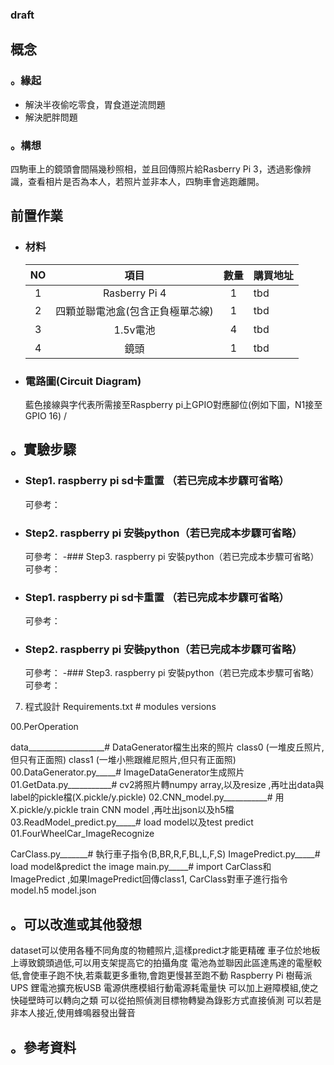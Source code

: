 ### draft
## 概念
   ### 。緣起
   - 解決半夜偷吃零食，胃食道逆流問題
   - 解決肥胖問題

   ### 。構想
   四駒車上的鏡頭會間隔幾秒照相，並且回傳照片給Rasberry Pi 3，透過影像辨識，查看相片是否為本人，若照片並非本人，四駒車會逃跑離開。

## 前置作業
- ### 材料
   |NO|項目|數量|購買地址|
   |:---:|:---:|:---:|:---|
   |1|Rasberry Pi 4|1|tbd|
   |2|四顆並聯電池盒(包含正負極單芯線)|1|tbd|
   |3|1.5v電池|4|tbd|
   |4|鏡頭|1|tbd|


-  ### 電路圖(Circuit Diagram)
   藍色接線與字代表所需接至Raspberry pi上GPIO對應腳位(例如下圖，N1接至GPIO 16) /<br>
## 。實驗步驟
- ### Step1. raspberry pi sd卡重置 （若已完成本步驟可省略）
   可參考：
- ### Step2. raspberry pi 安裝python（若已完成本步驟可省略）
   可參考：
-### Step3. raspberry pi 安裝python（若已完成本步驟可省略）
   可參考：
- ### Step1. raspberry pi sd卡重置 （若已完成本步驟可省略）
   可參考：
- ### Step2. raspberry pi 安裝python（若已完成本步驟可省略）
   可參考：
-### Step3. raspberry pi 安裝python（若已完成本步驟可省略）
   可參考：








7. 程式設計
Requirements.txt # modules versions

00.PerOperation

data___________________# DataGenerator檔生出來的照片
class0 (一堆皮丘照片,但只有正面照)
class1 (一堆小熊跟維尼照片,但只有正面照)
00.DataGenerator.py_____# ImageDataGenerator生成照片
01.GetData.py___________# cv2將照片轉numpy array,以及resize ,再吐出data與label的pickle檔(X.pickle/y.pickle)
02.CNN_model.py___________# 用X.pickle/y.pickle train CNN model ,再吐出json以及h5檔
03.ReadModel_predict.py_____# load model以及test predict
01.FourWheelCar_ImageRecognize

CarClass.py_______# 執行車子指令(B,BR,R,F,BL,L,F,S)
ImagePredict.py_____# load model&predict the image
main.py_____# import CarClass和ImagePredict ,如果ImagePredict回傳class1, CarClass對車子進行指令
model.h5
model.json


## 。可以改進或其他發想
dataset可以使用各種不同角度的物體照片,這樣predict才能更精確
車子位於地板上導致鏡頭過低,可以用支架提高它的拍攝角度
電池為並聯因此區達馬達的電壓較低,會使車子跑不快,若乘載更多重物,會跑更慢甚至跑不動
Raspberry Pi 樹莓派UPS 鋰電池擴充板USB 電源供應模組行動電源耗電量快
可以加上避障模組,使之快碰壁時可以轉向之類
可以從拍照偵測目標物轉變為錄影方式直接偵測
可以若是非本人接近,使用蜂鳴器發出聲音

## 。參考資料
